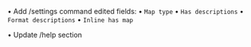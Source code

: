 • Add /settings command
  edited fields:
    • `Map type`
    • `Has descriptions`
    • `Format descriptions`
    • `Inline has map`

• Update /help section
